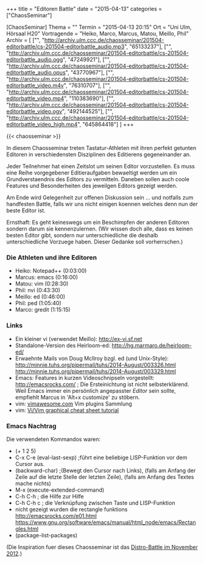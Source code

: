 +++
title = "Editoren Battle"
date = "2015-04-13"
categories = ["ChaosSeminar"]

[ChaosSeminar]
Thema = ""
Termin = "2015-04-13 20:15"
Ort = "Uni Ulm, Hörsaal H20"
Vortragende = "Heiko, Marco, Marcus, Matou, Meillo, Phil"
Archiv = [
	["", "http://archiv.ulm.ccc.de/chaosseminar/201504-editorbattle/cs-201504-editorbattle_audio.mp3", "65133237"],
	["", "http://archiv.ulm.ccc.de/chaosseminar/201504-editorbattle/cs-201504-editorbattle_audio.ogg", "47249921"],
	["", "http://archiv.ulm.ccc.de/chaosseminar/201504-editorbattle/cs-201504-editorbattle_audio.opus", "43770967"],
	["", "http://archiv.ulm.ccc.de/chaosseminar/201504-editorbattle/cs-201504-editorbattle_video.m4v", "76310707"],
	["", "http://archiv.ulm.ccc.de/chaosseminar/201504-editorbattle/cs-201504-editorbattle_video.mp4", "110383690"],
	["", "http://archiv.ulm.ccc.de/chaosseminar/201504-editorbattle/cs-201504-editorbattle_video.ogv", "492144525"],
	["", "http://archiv.ulm.ccc.de/chaosseminar/201504-editorbattle/cs-201504-editorbattle_video_high.mp4", "645864418"]
	]
+++

{{< chaosseminar >}}

In diesem Chaosseminar treten Tastatur-Athleten mit ihren perfekt
getunten Editoren in verschiedensten Disziplinen des Editierens
gegeneinander an.

Jeder Teilnehmer hat einen Zeitslot um seinen Editor vorzustellen.
Es muss eine Reihe vorgegebener Editieraufgaben bewaeltigt werden
um ein Grundverstaendnis des Editors zu vermitteln. Daneben sollen
auch coole Features und Besonderheiten des jeweilgen Editors gezeigt
werden.

Am Ende wird Gelegenheit zur offenen Diskussion sein ... und notfalls
zum handfesten Battle, falls wir uns nicht einigen koennen welches
denn nun der beste Editor ist.

Ernsthaft: Es geht keineswegs um ein Beschimpfen der anderen Editoren
sondern darum sie kennenzulernen. (Wir wissen doch alle, dass es
keinen besten Editor gibt, sondern nur unterschiedliche die deshalb
unterschiedliche Vorzuege haben. Dieser Gedanke soll vorherrschen.)

### Die Athleten und ihre Editoren

- Heiko: Notepad++ (0:03:00)
- Marcus: emacs (0:16:00)
- Matou: vim (0:28:30)
- Phil: nvi (0:43:30)
- Meillo: ed (0:46:00)
- Phil: ped (1:05:40)
- Marco: gredit (1:15:15)

### Links

- Ein kleiner vi (verwendet Meillo): http://ex-vi.sf.net
- Standalone-Version des Heirloom-ed: http://hg.marmaro.de/heirloom-ed/
- Erwaehnte Mails von Doug McIlroy bzgl. ed (und Unix-Style): http://minnie.tuhs.org/pipermail/tuhs/2014-August/003326.html http://minnie.tuhs.org/pipermail/tuhs/2014-August/003329.html
- Emacs: Features in kurzen Videoschnipseln vorgestellt: http://emacsrocks.com/ ; Die Ersteinichtung ist nicht selbsterklärend. Weil Emacs immer ein persönlich angepasster *Editor* sein sollte, empfiehlt Marcus in 'Alt+x customize' zu stöbern.
- vim: [vimawesome.com](http://vimawesome.com/) Vim plugins Sammlung
- vim: [Vi/Vim graphical cheat sheet tutorial](http://www.viemu.com/a_vi_vim_graphical_cheat_sheet_tutorial.html)

### Emacs Nachtrag

Die verwendeten Kommandos waren:

- (+ 1 2 5)
- C-x C-e (eval-last-sexp) ;führt eine beliebige LISP-Funktion vor dem Cursor aus.
- (backward-char) ;(Bewegt den Cursor nach Links), (falls am Anfang der Zeile auf die letzte Stelle der letzten Zeile), (falls am Anfang des Textes mache nichts)
- M-x (execute-extended-command)
- C-h C-h ; die Hilfe zur Hilfe
- C-h C-h c ; die Verknüpfung zwischen Taste und LISP-Funktion
- nicht gezeigt wurden die rectangle funktions http://emacsrocks.com/e01.html https://www.gnu.org/software/emacs/manual/html_node/emacs/Rectangles.html
- (package-list-packages)

(Die Inspiration fuer dieses Chaosseminar ist das [Distro-Battle im November 2012](../2012_11_battle).)

